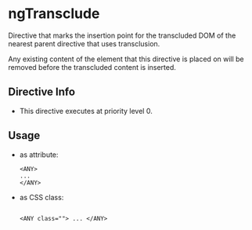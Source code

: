 



# ngTransclude








Directive that marks the insertion point for the transcluded DOM of the nearest parent directive that uses transclusion.

Any existing content of the element that this directive is placed on will be removed before the transcluded content is inserted.








## Directive Info


* This directive executes at priority level 0.


## Usage



* as attribute:
    ```
    <ANY>
    ...
    </ANY>
    ```
* as CSS class:
    ```
    
    <ANY class=""> ... </ANY>
    ```







